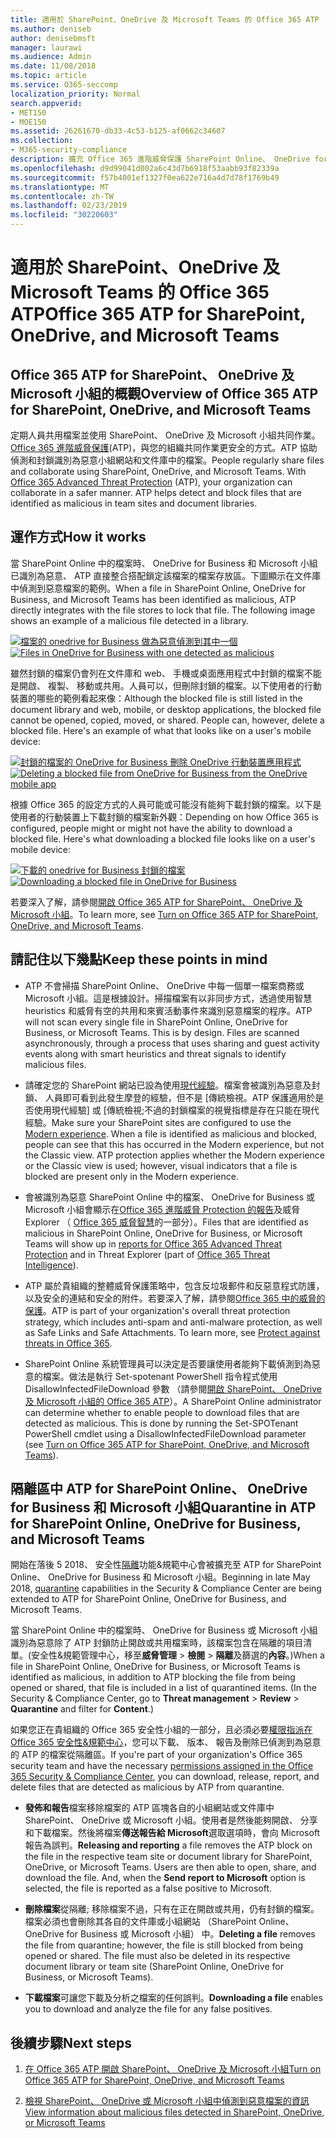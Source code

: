 ```yaml
---
title: 適用於 SharePoint、OneDrive 及 Microsoft Teams 的 Office 365 ATP
ms.author: deniseb
author: denisebmsft
manager: laurawi
ms.audience: Admin
ms.date: 11/08/2018
ms.topic: article
ms.service: O365-seccomp
localization_priority: Normal
search.appverid:
- MET150
- MOE150
ms.assetid: 26261670-db33-4c53-b125-af0662c34607
ms.collection:
- M365-security-compliance
description: 擴充 Office 365 進階威脅保護 SharePoint Online、 OneDrive for Business 和 Microsoft 小組以啟用更安全共同作業您的組織中的檔案。
ms.openlocfilehash: d9d99041d002a6c43d7b6918f53aabb93f82339a
ms.sourcegitcommit: f57b4001ef1327f0ea622e716a4d7d78f1769b49
ms.translationtype: MT
ms.contentlocale: zh-TW
ms.lasthandoff: 02/23/2019
ms.locfileid: "30220603"
---
```

# <a name="office-365-atp-for-sharepoint-onedrive-and-microsoft-teams"></a><span data-ttu-id="4120f-103">適用於 SharePoint、OneDrive 及 Microsoft Teams 的 Office 365 ATP</span><span class="sxs-lookup"><span data-stu-id="4120f-103">Office 365 ATP for SharePoint, OneDrive, and Microsoft Teams</span></span>

## <a name="overview-of-office-365-atp-for-sharepoint-onedrive-and-microsoft-teams"></a><span data-ttu-id="4120f-104">Office 365 ATP for SharePoint、 OneDrive 及 Microsoft 小組的概觀</span><span class="sxs-lookup"><span data-stu-id="4120f-104">Overview of Office 365 ATP for SharePoint, OneDrive, and Microsoft Teams</span></span>

<span data-ttu-id="4120f-p101">定期人員共用檔案並使用 SharePoint、 OneDrive 及 Microsoft 小組共同作業。[Office 365 進階威脅保護](office-365-atp.md)(ATP)，與您的組織共同作業更安全的方式。ATP 協助偵測和封鎖識別為惡意小組網站和文件庫中的檔案。</span><span class="sxs-lookup"><span data-stu-id="4120f-p101">People regularly share files and collaborate using SharePoint, OneDrive, and Microsoft Teams. With [Office 365 Advanced Threat Protection](office-365-atp.md) (ATP), your organization can collaborate in a safer manner. ATP helps detect and block files that are identified as malicious in team sites and document libraries.</span></span>  
  
## <a name="how-it-works"></a><span data-ttu-id="4120f-108">運作方式</span><span class="sxs-lookup"><span data-stu-id="4120f-108">How it works</span></span>

<span data-ttu-id="4120f-p102">當 SharePoint Online 中的檔案時、 OneDrive for Business 和 Microsoft 小組已識別為惡意、 ATP 直接整合搭配鎖定該檔案的檔案存放區。下圖顯示在文件庫中偵測到惡意檔案的範例。</span><span class="sxs-lookup"><span data-stu-id="4120f-p102">When a file in SharePoint Online, OneDrive for Business, and Microsoft Teams has been identified as malicious, ATP directly integrates with the file stores to lock that file. The following image shows an example of a malicious file detected in a library.</span></span>
  
<span data-ttu-id="4120f-111">[![檔案的 onedrive for Business 做為惡意偵測到其中一個](media/2bba71cc-7ad1-4799-8b9d-d56f923db3a7.png)](https://support.office.com/article/01e902ad-a903-4e0f-b093-1e1ac0c37ad2)</span><span class="sxs-lookup"><span data-stu-id="4120f-111">[![Files in OneDrive for Business with one detected as malicious](media/2bba71cc-7ad1-4799-8b9d-d56f923db3a7.png)](https://support.office.com/article/01e902ad-a903-4e0f-b093-1e1ac0c37ad2)</span></span>
  
<span data-ttu-id="4120f-p103">雖然封鎖的檔案仍會列在文件庫和 web、 手機或桌面應用程式中封鎖的檔案不能是開啟、 複製、 移動或共用。人員可以，但刪除封鎖的檔案。以下使用者的行動裝置的哪些的範例看起來像：</span><span class="sxs-lookup"><span data-stu-id="4120f-p103">Although the blocked file is still listed in the document library and web, mobile, or desktop applications, the blocked file cannot be opened, copied, moved, or shared. People can, however, delete a blocked file. Here's an example of what that looks like on a user's mobile device:</span></span>
  
<span data-ttu-id="4120f-115">[![封鎖的檔案的 OneDrive for Business 刪除 OneDrive 行動裝置應用程式](media/cb1c1705-fd0a-45b8-9a26-c22503011d54.png)](https://support.office.com/article/01e902ad-a903-4e0f-b093-1e1ac0c37ad2)</span><span class="sxs-lookup"><span data-stu-id="4120f-115">[![Deleting a blocked file from OneDrive for Business from the OneDrive mobile app](media/cb1c1705-fd0a-45b8-9a26-c22503011d54.png)](https://support.office.com/article/01e902ad-a903-4e0f-b093-1e1ac0c37ad2)</span></span>
  
<span data-ttu-id="4120f-p104">根據 Office 365 的設定方式的人員可能或可能沒有能夠下載封鎖的檔案。以下是使用者的行動裝置上下載封鎖的檔案新外觀：</span><span class="sxs-lookup"><span data-stu-id="4120f-p104">Depending on how Office 365 is configured, people might or might not have the ability to download a blocked file. Here's what downloading a blocked file looks like on a user's mobile device:</span></span>
  
<span data-ttu-id="4120f-118">[![下載的 onedrive for Business 封鎖的檔案](media/be288a82-bdd8-4371-93d8-1783db3b61bc.png)](https://support.office.com/article/01e902ad-a903-4e0f-b093-1e1ac0c37ad2)</span><span class="sxs-lookup"><span data-stu-id="4120f-118">[![Downloading a blocked file in OneDrive for Business](media/be288a82-bdd8-4371-93d8-1783db3b61bc.png)](https://support.office.com/article/01e902ad-a903-4e0f-b093-1e1ac0c37ad2)</span></span>
  
<span data-ttu-id="4120f-119">若要深入了解，請參閱[開啟 Office 365 ATP for SharePoint、 OneDrive 及 Microsoft 小組](turn-on-atp-for-spo-odb-and-teams.md)。</span><span class="sxs-lookup"><span data-stu-id="4120f-119">To learn more, see [Turn on Office 365 ATP for SharePoint, OneDrive, and Microsoft Teams](turn-on-atp-for-spo-odb-and-teams.md).</span></span>
  
## <a name="keep-these-points-in-mind"></a><span data-ttu-id="4120f-120">請記住以下幾點</span><span class="sxs-lookup"><span data-stu-id="4120f-120">Keep these points in mind</span></span>

- <span data-ttu-id="4120f-p105">ATP 不會掃描 SharePoint Online、 OneDrive 中每一個單一檔案商務或 Microsoft 小組。這是根據設計。掃描檔案有以非同步方式，透過使用智慧 heuristics 和威脅有空的共用和來賓活動事件來識別惡意檔案的程序。</span><span class="sxs-lookup"><span data-stu-id="4120f-p105">ATP will not scan every single file in SharePoint Online, OneDrive for Business, or Microsoft Teams. This is by design. Files are scanned asynchronously, through a process that uses sharing and guest activity events along with smart heuristics and threat signals to identify malicious files.</span></span>

- <span data-ttu-id="4120f-p106">請確定您的 SharePoint 網站已設為使用[現代經驗](https://docs.microsoft.com/sharepoint/guide-to-sharepoint-modern-experience)。檔案會被識別為惡意及封鎖、 人員即可看到此發生摩登的經驗，但不是 [傳統檢視。ATP 保護適用於是否使用現代經驗] 或 [傳統檢視;不過的封鎖檔案的視覺指標是存在只能在現代經驗。</span><span class="sxs-lookup"><span data-stu-id="4120f-p106">Make sure your SharePoint sites are configured to use the [Modern experience](https://docs.microsoft.com/sharepoint/guide-to-sharepoint-modern-experience). When a file is identified as malicious and blocked, people can see that this has occurred in the Modern experience, but not the Classic view. ATP protection applies whether the Modern experience or the Classic view is used; however, visual indicators that a file is blocked are present only in the Modern experience.</span></span>
    
- <span data-ttu-id="4120f-127">會被識別為惡意 SharePoint Online 中的檔案、 OneDrive for Business 或 Microsoft 小組會顯示在[Office 365 進階威脅 Protection 的報告](view-reports-for-atp.md)及威脅 Explorer （ [Office 365 威脅智慧](office-365-ti.md)的一部分）。</span><span class="sxs-lookup"><span data-stu-id="4120f-127">Files that are identified as malicious in SharePoint Online, OneDrive for Business, or Microsoft Teams will show up in [reports for Office 365 Advanced Threat Protection](view-reports-for-atp.md) and in Threat Explorer (part of [Office 365 Threat Intelligence](office-365-ti.md)).</span></span>
    
- <span data-ttu-id="4120f-p107">ATP 屬於貴組織的整體威脅保護策略中，包含反垃圾郵件和反惡意程式防護，以及安全的連結和安全的附件。若要深入了解，請參閱[Office 365 中的威脅的保護](protect-against-threats.md)。</span><span class="sxs-lookup"><span data-stu-id="4120f-p107">ATP is part of your organization's overall threat protection strategy, which includes anti-spam and anti-malware protection, as well as Safe Links and Safe Attachments. To learn more, see [Protect against threats in Office 365](protect-against-threats.md).</span></span>
    
- <span data-ttu-id="4120f-p108">SharePoint Online 系統管理員可以決定是否要讓使用者能夠下載偵測到為惡意的檔案。做法是執行 Set-spotenant PowerShell 指令程式使用 DisallowInfectedFileDownload 參數 （請參閱[開啟 SharePoint、 OneDrive 及 Microsoft 小組的 Office 365 ATP](turn-on-atp-for-spo-odb-and-teams.md)）。</span><span class="sxs-lookup"><span data-stu-id="4120f-p108">A SharePoint Online administrator can determine whether to enable people to download files that are detected as malicious. This is done by running the Set-SPOTenant PowerShell cmdlet using a DisallowInfectedFileDownload parameter (see [Turn on Office 365 ATP for SharePoint, OneDrive, and Microsoft Teams](turn-on-atp-for-spo-odb-and-teams.md)).</span></span>
    
## <a name="quarantine-in-atp-for-sharepoint-online-onedrive-for-business-and-microsoft-teams"></a><span data-ttu-id="4120f-132">隔離區中 ATP for SharePoint Online、 OneDrive for Business 和 Microsoft 小組</span><span class="sxs-lookup"><span data-stu-id="4120f-132">Quarantine in ATP for SharePoint Online, OneDrive for Business, and Microsoft Teams</span></span>

 <span data-ttu-id="4120f-133">開始在落後 5 2018、 安全性[隔離](quarantine-email-messages.md)功能&amp;規範中心會被擴充至 ATP for SharePoint Online、 OneDrive for Business 和 Microsoft 小組。</span><span class="sxs-lookup"><span data-stu-id="4120f-133">Beginning in late May 2018, [quarantine](quarantine-email-messages.md) capabilities in the Security &amp; Compliance Center are being extended to ATP for SharePoint Online, OneDrive for Business, and Microsoft Teams.</span></span>
  
<span data-ttu-id="4120f-p109">當 SharePoint Online 中的檔案時、 OneDrive for Business 或 Microsoft 小組識別為惡意除了 ATP 封鎖防止開啟或共用檔案時，該檔案包含在隔離的項目清單。(安全性&amp;規範管理中心，移至**威脅管理** \> **檢閱** \> **隔離**及篩選的**內容**。)</span><span class="sxs-lookup"><span data-stu-id="4120f-p109">When a file in SharePoint Online, OneDrive for Business, or Microsoft Teams is identified as malicious, in addition to ATP blocking the file from being opened or shared, that file is included in a list of quarantined items. (In the Security &amp; Compliance Center, go to **Threat management** \> **Review** \> **Quarantine** and filter for **Content**.)</span></span> 
  
<span data-ttu-id="4120f-136">如果您正在貴組織的 Office 365 安全性小組的一部分，且必須必要[權限指派在 Office 365 安全性&amp;規範中心](permissions-in-the-security-and-compliance-center.md)，您可以下載、 版本、 報告及刪除已偵測到為惡意的 ATP 的檔案從隔離區。</span><span class="sxs-lookup"><span data-stu-id="4120f-136">If you're part of your organization's Office 365 security team and have the necessary [permissions assigned in the Office 365 Security &amp; Compliance Center](permissions-in-the-security-and-compliance-center.md), you can download, release, report, and delete files that are detected as malicious by ATP from quarantine.</span></span>
  
- <span data-ttu-id="4120f-p110">**發佈和報告**檔案移除檔案的 ATP 區塊各自的小組網站或文件庫中 SharePoint、 OneDrive 或 Microsoft 小組。使用者是然後能夠開啟、 分享和下載檔案。然後將檔案**傳送報告給 Microsoft**選取選項時，會向 Microsoft 報告為誤判。</span><span class="sxs-lookup"><span data-stu-id="4120f-p110">**Releasing and reporting** a file removes the ATP block on the file in the respective team site or document library for SharePoint, OneDrive, or Microsoft Teams. Users are then able to open, share, and download the file. And, when the **Send report to Microsoft** option is selected, the file is reported as a false positive to Microsoft.</span></span> 
    
- <span data-ttu-id="4120f-p111">**刪除檔案**從隔離; 移除檔案不過，只有在正在開啟或共用，仍有封鎖的檔案。檔案必須也會刪除其各自的文件庫或小組網站 （SharePoint Online、 OneDrive for Business 或 Microsoft 小組） 中。</span><span class="sxs-lookup"><span data-stu-id="4120f-p111">**Deleting a file** removes the file from quarantine; however, the file is still blocked from being opened or shared. The file must also be deleted in its respective document library or team site (SharePoint Online, OneDrive for Business, or Microsoft Teams).</span></span> 
    
- <span data-ttu-id="4120f-142">**下載檔案**可讓您下載及分析之檔案的任何誤判。</span><span class="sxs-lookup"><span data-stu-id="4120f-142">**Downloading a file** enables you to download and analyze the file for any false positives.</span></span> 
    
## <a name="next-steps"></a><span data-ttu-id="4120f-143">後續步驟</span><span class="sxs-lookup"><span data-stu-id="4120f-143">Next steps</span></span>

1. [<span data-ttu-id="4120f-144">在 Office 365 ATP 開啟 SharePoint、 OneDrive 及 Microsoft 小組</span><span class="sxs-lookup"><span data-stu-id="4120f-144">Turn on Office 365 ATP for SharePoint, OneDrive, and Microsoft Teams</span></span>](turn-on-atp-for-spo-odb-and-teams.md)
    
2. [<span data-ttu-id="4120f-145">檢視 SharePoint、 OneDrive 或 Microsoft 小組中偵測到惡意檔案的資訊</span><span class="sxs-lookup"><span data-stu-id="4120f-145">View information about malicious files detected in SharePoint, OneDrive, or Microsoft Teams</span></span>](malicious-files-detected-in-spo-odb-or-teams.md)
    
